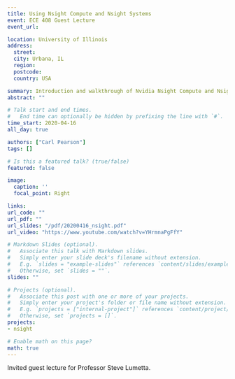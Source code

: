 ```yaml
---
title: Using Nsight Compute and Nsight Systems
event: ECE 408 Guest Lecture
event_url:

location: University of Illinois
address:
  street:
  city: Urbana, IL
  region: 
  postcode: 
  country: USA

summary: Introduction and walkthrough of Nvidia Nsight Compute and Nsight Systems profiling tools.
abstract: ""

# Talk start and end times.
#   End time can optionally be hidden by prefixing the line with `#`.
time_start: 2020-04-16
all_day: true

authors: ["Carl Pearson"]
tags: []

# Is this a featured talk? (true/false)
featured: false

image:
  caption: ''
  focal_point: Right

links:
url_code: ""
url_pdf: ""
url_slides: "/pdf/20200416_nsight.pdf"
url_video: "https://www.youtube.com/watch?v=YHrmnaPgFfY"

# Markdown Slides (optional).
#   Associate this talk with Markdown slides.
#   Simply enter your slide deck's filename without extension.
#   E.g. `slides = "example-slides"` references `content/slides/example-slides.md`.
#   Otherwise, set `slides = ""`.
slides: ""

# Projects (optional).
#   Associate this post with one or more of your projects.
#   Simply enter your project's folder or file name without extension.
#   E.g. `projects = ["internal-project"]` references `content/project/deep-learning/index.md`.
#   Otherwise, set `projects = []`.
projects:
- nsight

# Enable math on this page?
math: true
---
```

Invited guest lecture for Professor Steve Lumetta.